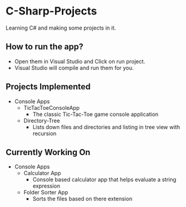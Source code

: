 # C-Sharp-Projects
Learning C# and making some projects in it.

## How to run the app?

- Open them in Visual Studio and Click on run project. 
- Visual Studio will compile and run them for you.

## Projects Implemented

- Console Apps
    - TicTacToeConsoleApp
        - The classic Tic-Tac-Toe game console application
    - Directory-Tree
        - Lists down files and directories and listing in tree view with recursion

## Currently Working On

- Console Apps
    - Calculator App
        - Console based calculator app that helps evaluate a string expression
    - Folder Sorter App
        - Sorts the files based on there extension